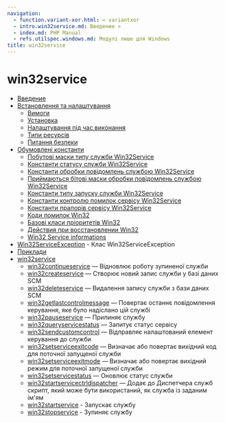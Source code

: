 ```yaml
---
navigation:
  - function.variant-xor.html: « variantxor
  - intro.win32service.md: Введение »
  - index.md: PHP Manual
  - refs.utilspec.windows.md: Модулі лише для Windows
title: win32service
---
```

# win32service

-   [Введение](intro.win32service.md)
-   [Встановлення та налаштування](win32service.setup.md)
    -   [Вимоги](win32service.requirements.md)
    -   [Установка](win32service.installation.md)
    -   [Налаштування під час виконання](win32service.configuration.md)
    -   [Типи ресурсів](win32service.resources.md)
    -   [Питання безпеки](win32service.security.md)
-   [Обумовлені константи](win32service.constants.md)
    -   [Побутові маски типу служби Win32Service](win32service.constants.servicetype.md)
    -   [Константи статусу служби Win32Service](win32service.constants.servicestatus.md)
    -   [Константи обробки повідомлень службою Win32Service](win32service.constants.servicecontrol.md)
    -   [Приймаються бітові маски обробки повідомлень службою Win32Service](win32service.constants.controlsaccepted.md)
    -   [Константи типу запуску служби Win32Service](win32service.constants.servicestarttype.md)
    -   [Константи контролю помилок сервісу Win32Service](win32service.constants.errorcontrol.md)
    -   [Константи прапорів сервісу Win32Service](win32service.constants.serviceflag.md)
    -   [Коди помилок Win32](win32service.constants.errors.md)
    -   [Базові класи пріоритетів Win32](win32service.constants.basepriorities.md)
    -   [Действия при восстановлении Win32](win32service.constants.recovery-action.md)
    -   [Win32 Service informations](win32service.constants.serviceinfos.md)
-   [Win32ServiceException](class.win32serviceexception.md) - Клас Win32ServiceException
-   [Приклади](win32service.examples.md)
-   [win32service](ref.win32service.md)
    -   [win32continueservice](function.win32-continue-service.md) — Відновлює роботу зупиненої служби
    -   [win32createservice](function.win32-create-service.md) — Створює новий запис служби у базі даних SCM
    -   [win32deleteservice](function.win32-delete-service.md) — Видалення запису служби з бази даних SCM
    -   [win32getlastcontrolmessage](function.win32-get-last-control-message.md) — Повертає останнє повідомлення керування, яке було надіслано цій службі
    -   [win32pauseservice](function.win32-pause-service.md) — Припиняє службу
    -   [win32queryservicestatus](function.win32-query-service-status.md) — Запитує статус сервісу
    -   [win32sendcustomcontrol](function.win32-send-custom-control.md) — Відправляє налаштований елемент керування до служби
    -   [win32setserviceexitcode](function.win32-set-service-exit-code.md) — Визначає або повертає вихідний код для поточної запущеної служби
    -   [win32setserviceexitmode](function.win32-set-service-exit-mode.md) — Визначає або повертає вихідний режим для поточної запущеної служби
    -   [win32setservicestatus](function.win32-set-service-status.md) — Оновлює статус служби
    -   [win32startservicectrldispatcher](function.win32-start-service-ctrl-dispatcher.md) — Додає до Диспетчера служб скрипт, який може бути використаний, як служба із заданим ім'ям
    -   [win32startservice](function.win32-start-service.md) - Запускає службу
    -   [win32stopservice](function.win32-stop-service.md) - Зупиняє службу
